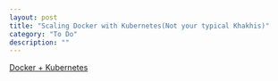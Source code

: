 ```yaml
---
layout: post
title: "Scaling Docker with Kubernetes(Not your typical Khakhis)"
category: "To Do"
description: ""
---
```


<a href="http://www.infoq.com/articles/scaling-docker-with-kubernetes"> Docker + Kubernetes </a>